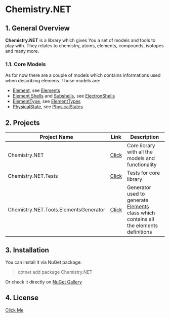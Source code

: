 # Chemistry.NET

## 1. General Overview
**Chemistry.NET** is a library which gives You a set of models and tools to play with. They relates to chemistry, atoms, elements, compounds, isotopes and many more.

### 1.1. Core Models
As for now there are a couple of models which contains informations used when describing elemens. Those models are:
  - [Element](https://github.com/Sejoslaw/Chemistry.NET/blob/master/Chemistry.NET/Models/Element.cs), see [Elements](https://github.com/Sejoslaw/Chemistry.NET/blob/master/Chemistry.NET/Models/Elements.cs)
  - [Element Shells](https://github.com/Sejoslaw/Chemistry.NET/blob/master/Chemistry.NET/Models/ElectronShell.cs) and [Subshells](https://github.com/Sejoslaw/Chemistry.NET/blob/master/Chemistry.NET/Models/ElectronSubShell.cs), see [ElectronShells](https://github.com/Sejoslaw/Chemistry.NET/blob/master/Chemistry.NET/Models/ElectronShells.cs)
  - [ElementType](https://github.com/Sejoslaw/Chemistry.NET/blob/master/Chemistry.NET/Models/ElementType.cs), see [ElementTypes](https://github.com/Sejoslaw/Chemistry.NET/blob/master/Chemistry.NET/Models/ElementTypes.cs)
  - [PhysicalState](https://github.com/Sejoslaw/Chemistry.NET/blob/master/Chemistry.NET/Models/PhysicalState.cs), see [PhysicalStates](https://github.com/Sejoslaw/Chemistry.NET/blob/master/Chemistry.NET/Models/PhysicalStates.cs)

## 2. Projects

Project Name | Link | Description
-------------|------|------------
Chemistry.NET | [Click](https://github.com/Sejoslaw/Chemistry.NET/tree/master/Chemistry.NET) | Core library with all the models and functionality
Chemistry.NET.Tests | [Click](https://github.com/Sejoslaw/Chemistry.NET/tree/master/Chemistry.NET.Tests) | Tests for core library
Chemistry.NET.Tools.ElementsGenerator | [Click](https://github.com/Sejoslaw/Chemistry.NET/tree/master/Tools/Chemistry.NET.Tools.ElementsGenerator) | Generator used to generate [Elements](https://github.com/Sejoslaw/Chemistry.NET/blob/master/Chemistry.NET/Models/Elements.cs) class which contains all the elements definitions

## 3. Installation
You can install it via NuGet package:
> dotnet add package Chemistry.NET

Or check it directly on [NuGet Gallery](https://www.nuget.org/packages/Chemistry.NET/)

## 4. License

[Click Me](https://github.com/Sejoslaw/Chemistry.NET/blob/master/LICENSE)
